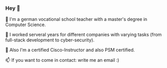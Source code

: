 ### Hey 👋

💬 I'm a german vocational school teacher with a master's degree in Computer Science.

💬 I worked serveral years for different companies with varying tasks 
 (from full-stack development to cyber-security).

💬 Also I'm a certified Cisco-Instructor and also PSM certified.

📫 If you want to come in contact: write me an email :)

